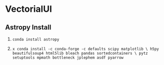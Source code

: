 # VectorialUI

## Astropy Install

1. ```conda install astropy ```
 
2. ``` x conda install -c conda-forge -c defaults scipy matplotlib \ h5py beautifulsoup4 html5lib bleach pandas sortedcontainers \ pytz setuptools mpmath bottleneck jplephem asdf pyarrow ```

